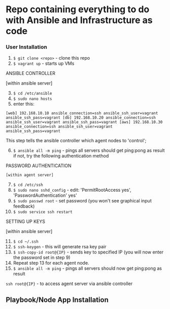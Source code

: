 # Repo containing everything to do with Ansible and Infrastructure as code

### User Installation

1. `$ git clone <repo>` - clone this repo
2. `$ vagrant up` - starts up VMs

ANSIBLE CONTROLLER

  [within ansible server]

3. `$ cd /etc/ansible`
4. `$ sudo nano hosts`
5. enter this:

  `[web]
  192.168.10.10 ansible_connection=ssh ansible_ssh_user=vagrant ansible_ssh_pass=vagrant
  [db]
  192.168.10.20 ansible_connection=ssh ansible_ssh_user=vagrant ansible_ssh_pass=vagrant
  [aws]
  192.168.10.30 ansible_connection=ssh ansible_ssh_user=vagrant ansible_ssh_pass=vagrant`

  This step tells the ansible controller which agent nodes to 'control';

6. `$ ansible all -m ping` - pings all servers
    should get ping:pong as result
    if not, try the following authentication method

PASSWORD AUTHENTICATION

    [within agent server]

7. `$ cd /etc/ssh`
8. `$ sudo nano sshd_config` - edit: 'PermitRootAccess yes', 'PasswordAuthentication' yes'
9. `$ sudo passwd root` - set password
    (you won't see graphical input feedback)
10. `$ sudo service ssh restart`

SETTING UP KEYS

   [within ansible server]
   
11. `$ cd ~/.ssh`
12. `$ ssh-keygen` - this will generate rsa key pair
13. `$ ssh-copy-id root@{IP}` - sends key to specified IP
    (you will now enter the password set in step 9)
14. Repeat step 13 for each agent node.
15. `$ ansible all -m ping` - pings all servers
  should now get ping:pong as result

   `ssh root@{IP}` - to access agent server via ansible controller

## Playbook/Node App Installation
